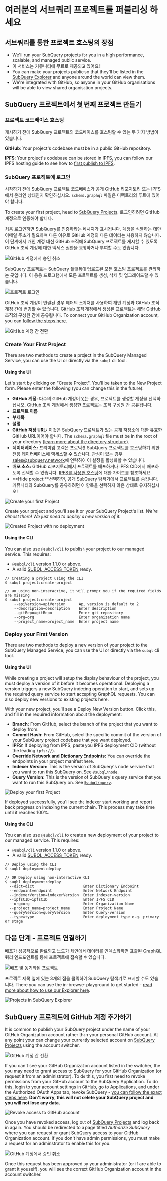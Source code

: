 # 여러분의 서브쿼리 프로젝트를 퍼블리싱 하세요

## 서브쿼리를 통한 프로젝트 호스팅의 장점

- We'll run your SubQuery projects for you in a high performance, scalable, and managed public service.
- 이 서비스는 커뮤니티에 무료로 제공되고 있어요!
- You can make your projects public so that they'll be listed in the [SubQuery Explorer](https://explorer.subquery.network) and anyone around the world can view them.
- We're integrated with GitHub, so anyone in your GitHub organisations will be able to view shared organisation projects.

## SubQuery 프로젝트에서 첫 번째 프로젝트 만들기

### 프로젝트 코드베이스 호스팅

게시하기 전에 SubQuery 프로젝트의 코드베이스를 호스팅할 수 있는 두 가지 방법이 있습니다.

**GitHub**: Your project's codebase must be in a public GitHub repository.

**IPFS**: Your project's codebase can be stored in IPFS, you can follow our IPFS hosting guide to see how to [first publish to IPFS](../run_publish/ipfs.md).

### SubQuery 프로젝트에 로그인

시작하기 전에 SubQuery 프로젝트 코드베이스가 공개 GitHub 리포지토리 또는 IPFS에서 온라인 상태인지 확인하십시오. `schema.graphql` 파일은 디렉토리의 루트에 있어야 합니다.

To create your first project, head to [SubQuery Projects](https://project.subquery.network). 로그인하려면 GitHub 계정으로 인증해야 합니다.

처음 로그인하면 SubQuery를 인증하라는 메시지가 표시됩니다. 계정을 식별하는 데만 이메일 주소가 필요하며 다른 이유로 GitHub 계정의 다른 데이터는 사용하지 않습니다. 이 단계에서 개인 계정 대신 GitHub 조직에 SubQuery 프로젝트를 게시할 수 있도록 GitHub 조직 계정에 대한 액세스 권한을 요청하거나 부여할 수도 있습니다.

![GitHub 계정에서 승인 취소](/assets/img/project_auth_request.png)

SubQuery 프로젝트는 SubQuery 플랫폼에 업로드된 모든 호스팅 프로젝트를 관리하는 곳입니다. 이 응용 프로그램에서 모든 프로젝트를 생성, 삭제 및 업그레이드할 수 있습니다.

![프로젝트 로그인](/assets/img/projects-dashboard.png)

GitHub 조직 계정이 연결된 경우 헤더의 스위처를 사용하여 개인 계정과 GitHub 조직 계정 간에 변경할 수 있습니다. GitHub 조직 계정에서 생성된 프로젝트는 해당 GitHub 조직의 구성원 간에 공유됩니다. To connect your GitHub Organization account, you can [follow the steps here](publish.md#add-github-organization-account-to-subquery-projects).

![GitHub 계정 간 전환](/assets/img/projects-account-switcher.png)

### Create Your First Project

There are two methods to create a project in the SubQuery Managed Service, you can use the UI or directly via the `subql` cli tool.

#### Using the UI

Let's start by clicking on "Create Project". You'll be taken to the New Project form. Please enter the following (you can change this in the future):

- **GitHub 계정:** 다수의 GitHub 계정이 있는 경우, 프로젝트를 생성할 계정을 선택하십시오. GitHub 조직 계정에서 생성한 프로젝트는 조직 구성원 간 공유됩니다.
- **프로젝트 이름**
- **부제목**
- **설명**
- **GitHub 저장 URL:** 이것은 SubQuery 프로젝트가 있는 공개 저장소에 대한 유효한 GitHub URL이어야 합니다. The `schema.graphql` file must be in the root of your directory ([learn more about the directory structure](../build/introduction.md#directory-structure)).
- **데이터베이스:** 프리미엄 고객은 프로덕션 SubQuery 프로젝트를 호스팅하기 위한 전용 데이터베이스에 액세스할 수 있습니다. 관심이 있는 경우 [sales@subquery.network](mailto:sales@subquery.network)에 연락하여 이 설정을 활성화할 수 있습니다.
- **배포 소스:** GitHub 리포지토리에서 프로젝트를 배포하거나 IPFS CID에서 배포하도록 선택할 수 있습니다. [IPFS를 사용한 호스팅](ipfs.md)에 대한 가이드를 참조하세요.
- **Hide project:**선택하면, 공개 SubQuery 탐색기에서 프로젝트를 숨깁니다. 커뮤니티와 SubQuery를 공유하려면 이 항목을 선택하지 않은 상태로 유지하십시오!

![Create your first Project](/assets/img/projects-create.png)

Create your project and you'll see it on your SubQuery Project's list. _We're almost there! We just need to deploy a new version of it._

![Created Project with no deployment](/assets/img/projects-no-deployment.png)

#### Using the CLI

You can also use `@subql/cli` to publish your project to our managed service. This requires:

- `@subql/cli` version 1.1.0 or above.
- A valid [SUBQL_ACCESS_TOKEN](../run_publish/ipfs.md#prepare-your-subql-access-token) ready.

```shell
// Creating a project using the CLI
$ subql project:create-project

// OR using non-interactive, it will prompt you if the required fields are missing
$ subql project:create-project
    --apiVersion=apiVersion      Api version is default to 2
    --description=description    Enter description
    --gitRepo=gitRepo            Enter git repository
    --org=org                    Enter organization name
    --project_name=project_name  Enter project name
```

### Deploy your First Version

There are two methods to deploy a new version of your project to the SubQuery Managed Service, you can use the UI or directly via the `subql` cli tool.

#### Using the UI

While creating a project will setup the display behaviour of the project, you must deploy a version of it before it becomes operational. Deploying a version triggers a new SubQuery indexing operation to start, and sets up the required query service to start accepting GraphQL requests. You can also deploy new versions to existing projects here.

With your new project, you'll see a Deploy New Version button. Click this, and fill in the required information about the deployment:

- **Branch:** From GitHub, select the branch of the project that you want to deploy from.
- **Commit Hash:** From GitHub, select the specific commit of the version of your SubQuery project codebase that you want deployed.
- **IPFS:** If deploying from IPFS, paste you IPFS deployment CID (without the leading `ipfs://`).
- **Override Network and Dictionary Endpoints:** You can override the endpoints in your project manifest here.
- **Indexer Version:** This is the version of SubQuery's node service that you want to run this SubQuery on. See [`@subql/node`](https://www.npmjs.com/package/@subql/node).
- **Query Version:** This is the version of SubQuery's query service that you want to run this SubQuery on. See [`@subql/query`](https://www.npmjs.com/package/@subql/query).

![Deploy your first Project](https://static.subquery.network/media/projects/projects-first-deployment.png)

If deployed successfully, you'll see the indexer start working and report back progress on indexing the current chain. This process may take time until it reaches 100%.

#### Using the CLI

You can also use `@subql/cli` to create a new deployment of your project to our managed service. This requires:

- `@subql/cli` version 1.1.0 or above.
- A valid [SUBQL_ACCESS_TOKEN](../run_publish/ipfs.md#prepare-your-subql-access-token) ready.

```shell
// Deploy using the CLI
$ suqbl deployment:deploy

// OR Deploy using non-interactive CLI
$ suqbl deployment:deploy
  --dict=dict                      Enter Dictionary Endpoint
  --endpoint=endpoint              Enter Network Endpoint
  --indexerVersion=indexerVersion  Enter indexer-version
  --ipfsCID=ipfsCID                Enter IPFS CID
  --org=org                        Enter Organization Name
  --project_name=project_name      Enter Project Name
  --queryVersion=queryVersion      Enter Query-version
  --type=type                      Enter deployment type e.g. primary or stage
```

## 다음 단계 - 프로젝트 연결하기

배포가 성공적으로 완료되고 노드가 체인에서 데이터를 인덱스화하면 표출된 GraphQL 쿼리 엔드포인트를 통해 프로젝트에 접속할 수 있습니다.

![배포 및 동기화된 프로젝트](/assets/img/projects-deploy-sync.png)

프로젝트 제목 옆에 있는 3개의 점을 클릭하여 SubQuery 탐색기로 표시할 수도 있습니다. There you can use the in-browser playground to get started - [read more about how to use our Explorer here](../run_publish/query.md).

![Projects in SubQuery Explorer](/assets/img/projects-explorer.png)

## SubQuery 프로젝트에 GitHub 계정 추가하기

It is common to publish your SubQuery project under the name of your GitHub Organization account rather than your personal GitHub account. At any point your can change your currently selected account on [SubQuery Projects](https://project.subquery.network) using the account switcher.

![GitHub 계정 간 전환](/assets/img/projects-account-switcher.png)

If you can't see your GitHub Organization account listed in the switcher, the you may need to grant access to SubQuery for your GitHub Organization (or request it from an administrator). To do this, you first need to revoke permissions from your GitHub account to the SubQuery Application. To do this, login to your account settings in GitHub, go to Applications, and under the Authorized OAuth Apps tab, revoke SubQuery - [you can follow the exact steps here](https://docs.github.com/en/github/authenticating-to-github/keeping-your-account-and-data-secure/reviewing-your-authorized-applications-oauth). **Don't worry, this will not delete your SubQuery project and you will not lose any data.**

![Revoke access to GitHub account](/assets/img/project_auth_revoke.png)

Once you have revoked access, log out of [SubQuery Projects](https://project.subquery.network) and log back in again. You should be redirected to a page titled _Authorize SubQuery_ where you can request or grant SubQuery access to your GitHub Organization account. If you don't have admin permissions, you must make a request for an adminstrator to enable this for you.

![GitHub 계정에서 승인 취소](/assets/img/project_auth_request.png)

Once this request has been approved by your administrator (or if are able to grant it youself), you will see the correct GitHub Organization account in the account switcher.
